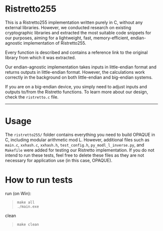 # Ristretto255

This is a Ristretto255 implementation written purely in C, without any external libraries. However, we conducted research on existing cryptographic libraries and extracted the most suitable code snippets for our purposes, aiming for a lightweight, fast, memory-efficient, endian-agnostic implementation of Ristretto255.

Every function is described and contains a reference link to the original library from which it was extracted.

Our endian-agnostic implementation takes inputs in little-endian format and returns outputs in little-endian format. However, the calculations work correctly in the background on both little-endian and big-endian systems.

If you are on a big-endian device, you simply need to adjust inputs and outputs to/from the Ristretto functions. To learn more about our design, check the `ristretto.c` file.

---

# Usage

The `ristretto255/` folder contains everything you need to build OPAQUE in C, including modular arithmetic mod L. However, additional files such as `main.c`, `xxhash.c`, `xxhash.h`, `test_config.h`, `py_modl_l_inverse.py`, and `Makefile` were added for testing our Ristretto implementation. If you do not intend to run these tests, feel free to delete these files as they are not necessary for application use (in this case, OPAQUE).

# How to run tests

run (on Win):
> `make all`<br>
> `./main.exe`

clean
> `make clean`